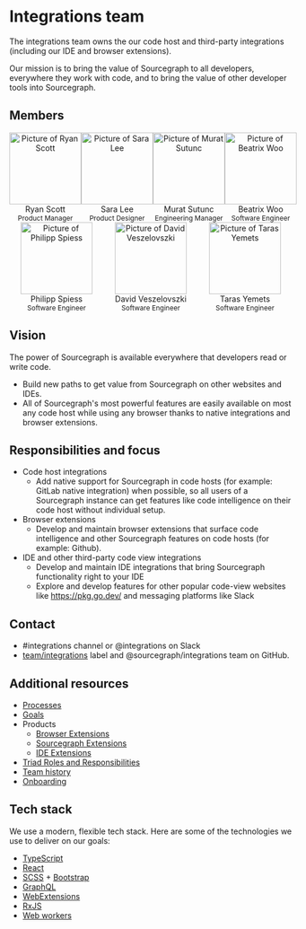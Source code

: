 # Integrations team

The integrations team owns the our code host and third-party integrations (including our IDE and browser extensions).

Our mission is to bring the value of Sourcegraph to all developers, everywhere they work with code, and to bring the value of other developer tools into Sourcegraph.

## Members

<section>
  <div class="row" style="display:flex;">
    <div class="col" style="flex: 1;">
      <div>
        <div style="text-align: center;">
          <a href="/team#ryan-scott" target="_blank" rel="noopener">
            <img src="https://storage.googleapis.com/sourcegraph-assets/handbook/extensibility/ryan.png" alt="Picture of Ryan Scott" style="background: transparent; width:128px;"/>
          </a>
        </div>
        <div style="text-align: center;">Ryan Scott</div>
        <div style="text-align: center; font-size: 12px;">Product Manager</div>
      </div>
    </div>
    <div class="col" style="flex: 1;">
      <div>
        <div style="text-align: center;">
          <a href="/team#sara-lee" target="_blank" rel="noopener">
            <img src="https://storage.googleapis.com/sourcegraph-assets/handbook/extensibility/sara.png" alt="Picture of Sara Lee" style="background: transparent; width:128px;"/>
          </a>
        </div>
        <div style="text-align: center;">Sara Lee</div>
        <div style="text-align: center; font-size: 12px;">Product Designer</div>
      </div>
    </div>
    <div class="col" style="flex: 1;">
      <div>
        <div style="text-align: center;">
          <a href="/team#murat-sutunc" target="_blank" rel="noopener">
            <img src="https://storage.googleapis.com/sourcegraph-assets/handbook/extensibility/murat.png" alt="Picture of Murat Sutunc" style="background: transparent; width:128px;"/>
          </a>
        </div>
        <div style="text-align: center;">Murat Sutunc</div>
        <div style="text-align: center; font-size: 12px;">Engineering Manager</div>
      </div>
    </div>
    <div class="col" style="flex: 1;">
      <div>
        <div style="text-align: center;">
          <a href="/team#beatrix-woo" target="_blank" rel="noopener">
            <img src="https://storage.googleapis.com/sourcegraph-assets/handbook/extensibility/beatrix.png" alt="Picture of Beatrix Woo" style="background: transparent; width:128px;"/>
          </a>
        </div>
        <div style="text-align: center;">Beatrix Woo</div>
        <div style="text-align: center; font-size: 12px;">Software Engineer</div>
      </div>
    </div>
  </div>
  <div class="row" style="display:flex;">
    <div class="col" style="flex: 1;">
      <div>
        <div style="text-align: center;">
          <a href="/team#philipp-spiess" target="_blank" rel="noopener">
            <img src="https://storage.googleapis.com/sourcegraph-assets/handbook/extensibility/philipp.png" alt="Picture of Philipp Spiess" style="background: transparent; width:128px;"/>
          </a>
        </div>
        <div style="text-align: center;">Philipp Spiess</div>
        <div style="text-align: center; font-size: 12px;">Software Engineer</div>
      </div>
    </div>
    <div class="col" style="flex: 1;">
      <div>
        <div style="text-align: center;">
          <a href="/team#david-veszelovszki" target="_blank" rel="noopener">
            <img src="https://storage.googleapis.com/sourcegraph-assets/handbook/extensibility/david.png" alt="Picture of David Veszelovszki" style="background: transparent; width:128px;"/>
          </a>
        </div>
        <div style="text-align: center;">David Veszelovszki</div>
        <div style="text-align: center; font-size: 12px;">Software Engineer</div>
      </div>
    </div>
    <div class="col" style="flex: 1;">
      <div>
        <div style="text-align: center;">
          <a href="/team#taras-yemets" target="_blank" rel="noopener">
            <img src="https://storage.googleapis.com/sourcegraph-assets/handbook/extensibility/taras.png" alt="Picture of Taras Yemets" style="background: transparent; width:128px;"/>
          </a>
        </div>
        <div style="text-align: center;">Taras Yemets</div>
        <div style="text-align: center; font-size: 12px;">Software Engineer</div>
      </div>
    </div>
  </div>
</section>

## Vision

The power of Sourcegraph is available everywhere that developers read or write code.

- Build new paths to get value from Sourcegraph on other websites and IDEs.
- All of Sourcegraph's most powerful features are easily available on most any code host while using any browser thanks to native integrations and browser extensions.

## Responsibilities and focus

- Code host integrations
  - Add native support for Sourcegraph in code hosts (for example: GitLab native integration) when possible, so all users of a Sourcegraph instance can get features like code intelligence on their code host without individual setup.
- Browser extensions
  - Develop and maintain browser extensions that surface code intelligence and other Sourcegraph features on code hosts (for example: Github).
- IDE and other third-party code view integrations
  - Develop and maintain IDE integrations that bring Sourcegraph functionality right to your IDE
  - Explore and develop features for other popular code-view websites like https://pkg.go.dev/ and messaging platforms like Slack

## Contact

- #integrations channel or @integrations on Slack
- [team/integrations](https://github.com/sourcegraph/sourcegraph/labels/team%2Fintegrations) label and @sourcegraph/integrations team on GitHub.

## Additional resources

- [Processes](processes.md)
- [Goals](../../../../strategy-goals/strategy/integrations/index.md)
- Products
  - [Browser Extensions](browser-extensions/index.md)
  - [Sourcegraph Extensions](https://docs.sourcegraph.com/extensions)
  - [IDE Extensions](ide-extensions/index.md)
- [Triad Roles and Responsibilities](triad-roles-and-responsibilites.md)
- [Team history](team-history.md)
- [Onboarding](onboarding.md)

## Tech stack

We use a modern, flexible tech stack. Here are some of the technologies we use to deliver on our goals:

- [TypeScript](https://www.typescriptlang.org/)
- [React](https://reactjs.org/)
- [SCSS](https://sass-lang.com/) + [Bootstrap](https://getbootstrap.com/)
- [GraphQL](https://graphql.org/)
- [WebExtensions](https://developer.mozilla.org/en-US/docs/Mozilla/Add-ons/WebExtensions/API)
- [RxJS](https://rxjs-dev.firebaseapp.com/guide/overview)
- [Web workers](https://developer.mozilla.org/en-US/docs/Web/API/Web_Workers_API)
